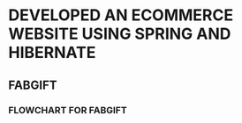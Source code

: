 # DEVELOPED AN ECOMMERCE WEBSITE USING SPRING AND HIBERNATE
## FABGIFT

### FLOWCHART FOR FABGIFT
 
